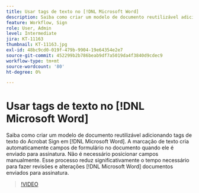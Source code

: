 ```yaml
---
title: Usar tags de texto no [!DNL Microsoft Word]
description: Saiba como criar um modelo de documento reutilizável adicionando tags de texto do Acrobat Sign em [!DNL Microsoft Word]
feature: Workflow, Sign
role: User, Admin
level: Intermediate
jira: KT-11163
thumbnail: KT-11163.jpg
exl-id: 48bc9cd0-019f-479b-9904-19e64354e2e7
source-git-commit: 452299b2b786beab9df7a5019da4f3840d9cdec9
workflow-type: tm+mt
source-wordcount: '80'
ht-degree: 0%

---
```


# Usar tags de texto no [!DNL Microsoft Word]

Saiba como criar um modelo de documento reutilizável adicionando tags de texto do Acrobat Sign em [!DNL Microsoft Word]. A marcação de texto cria automaticamente campos de formulário no documento quando ele é enviado para assinatura. Não é necessário posicionar campos manualmente. Esse processo reduz significativamente o tempo necessário para fazer revisões e alterações [!DNL Microsoft Word] documentos enviados para assinatura.

>[!VIDEO](https://video.tv.adobe.com/v/3409482?quality=12&learn=on&hidetitle=true)
